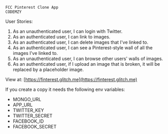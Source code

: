 
    FCC Pinterest Clone App
    CODEMZY 

User Stories:

1. As an unauthenticated user, I can login with Twitter.
2. As an authenticated user, I can link to images.
3. As an authenticated user, I can delete images that I've linked to.
4. As an authenticated user, I can see a Pinterest-style wall of all the images I've linked to.
5. As an unauthenticated user, I can browse other users' walls of images.
6. As an authenticated user, if I upload an image that is broken, it will be replaced by a placeholder image.

View at: [https://finterest.glitch.me](https://finterest.glitch.me)

If you create a copy it needs the following env variables:

- MONGO_URL
- APP_URL
- TWITTER_KEY
- TWITTER_SECRET
- FACEBOOK_ID
- FACEBOOK_SECRET